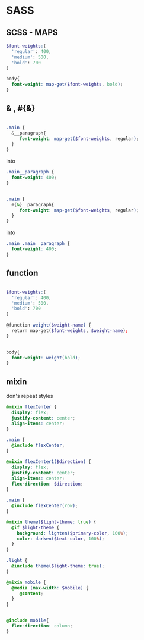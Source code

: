 # SASS

## SCSS - MAPS

```scss
$font-weights:(
  'regular': 400,
  'medium': 500,
  'bold': 700
)

body{
  font-weight: map-get($font-weights, bold);
}

```
## & , #{&}

```scss

.main {
  &__paragraph{
     font-weight: map-get($font-weights, regular);
  }
}

```
into

```css
.main__paragraph {
  font-weight: 400;
}
```


```scss

.main {
  #{&}__paragraph{
     font-weight: map-get($font-weights, regular);
  }
}

```
into

```css
.main .main__paragraph {
  font-weight: 400;
}
```

## function

```scss

$font-weights:(
  'regular': 400,
  'medium': 500,
  'bold': 700
)

@function weight($weight-name) {
  return map-get($font-weights, $weight-name);
}


body{
  font-weight: weight(bold);
}
```

## mixin
don's repeat styles

```scss
@mixin flexCenter {
  display: flex;
  justify-content: center;
  align-items: center;
}

.main {
  @include flexCenter;
}

```

```scss
@mixin flexCenter1($direction) {
  display: flex;
  justify-content: center;
  align-items: center;
  flex-direction: $direction;
}

.main {
  @include flexCenter(row);
}

```

```scss
@mixin theme($light-theme: true) {
  @if $light-theme {
    background: lighten($primary-color, 100%);
    color: darken($text-color, 100%);
  } 
}

.light {
  @include theme($light-theme: true);
}
```


```scss
@mixin mobile {
  @media (max-width: $mobile) {
     @content;
  }
}


@include mobile{
  flex-direction: column;
}

```
